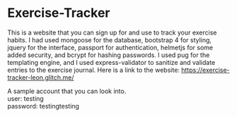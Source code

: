 # Exercise-Tracker
This is a website that you can sign up for and use to track your exercise habits.
I had used mongoose for the database, bootstrap 4 for styling, jquery for the interface, passport
for authentication, helmetjs for some added security, and bcrypt for hashing passwords. I used pug for
the templating engine, and I used express-validator to sanitize and validate entries to the exercise journal.
Here is a link to the website: https://exercise-tracker-leon.glitch.me/

A sample account that you can look into.  
user: testing  
password: testingtesting  